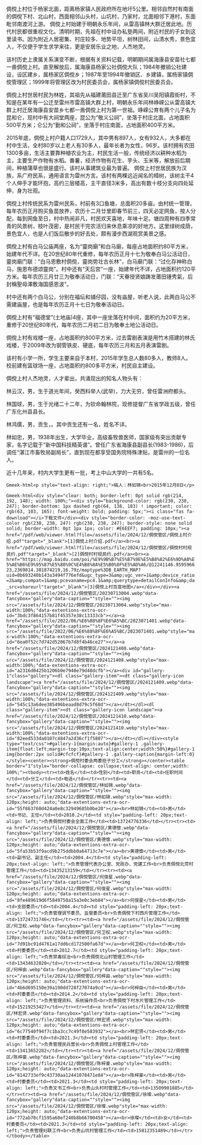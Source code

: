 <p>倜傥上村位于杨家北面，距离杨家镇人民政府所在地圩5公里。相邻自然村有南面的倜傥下村、北山村，西面相邻山头村，山坑村，乃家村，北面相邻下港村，东面毗邻南渡河上游。
倜傥上村始建于明朝永乐年间，从雷高镇林大群迁居此地。历代村民都很重视文化。清明时期，先祖在村中设办私塾两间，附近村民的子女到这里读书。因为附近人居密集、村庄较多、地势平坦，树林田间，山清水秀，景色宜人，不仅便于学生求学来往，更是安居乐业之地，人杰地灵。</p>

<p>该村历史上隶属关系演变不断，根据有关资料记载，明朝期间属海康县安苗社七都一啚倜傥上村。直至解放后，属海康县杨家公社倜傥大队；1984年撤销公社建设，设区建乡，属杨家区倜傥乡；1987年至1994年撤销区、乡建镇，属杨家镇倜傥管理区；1999年将管理区改为村民委员会，属杨家镇倜傥村民委员会。</p>

<p>倜傥上村世居村民为林姓，其祖先从福建莆田县迁至广东省吴川吴阳镇霞街村，不知是在某年有一公迁至雷州市雷高镇大群上村，明朝永乐年间林峥嵘公从雷高镇大群上村迁居海康县安苗乡七都一啚倜傥上村为第一世祖。峥嵘公育有两个儿子名为昆和仑，现村中有大祠堂两座，昆公为“敬义公祠”，坐落于村庄北面，占地面积500平方米；仑公为“勤和公祠”，坐落于村庄南面，占地面积400平方米。</p>

<p>2015年底，倜傥上村户籍人口1729人，其中男有897人，女有932人，大多都在村中生活，全村80岁以上老人有30多人，最年长者为女性，96岁。该村拥有农田1300多亩，生活主要靠种植农业为主，村民生活一般，传统经济以耕种水稻为主，主要生产作物有水稻。番薯，经济作物有花生、芋头、玉米等，解放前后期间，种植蒲草也很是盛行。该村从事建筑业最为普遍。
倜傥上村世居民族为汉族，系广府民系，通用语言为雷州方言。该村有两棵远近闻名的樟树，该树主干4个人伸手才能环抱，高约三层楼高，主干直径3米多，高出有数十枝分支向四处延伸，身为壮观。</p>

<p>倜傥上村传统民系为雷州民系，村前有3口鱼塘，总面积20多亩。由村统一管理，每年农历正月购买鱼苗放养，农历十二月廿里即春节前三，四天必定网鱼，按人分配，每到网鱼至日，村中热闹非凡，村民欢天喜地，年味十足。塘四周种有四季常青的风景树，枝叶茂密，是村民干完农活归来休息乘凉的好地方。这里绿树成荫，景色宜人，也是人们饭后散步的好去处，颇有漫步西湖观赏美景之感。</p>

<p>倜傥上村有白马公庙两座，名为“靈岗廟”和白马廟，每座占地面积约80平方米，始建年代不详。在20世纪80年代重修，每年农历正月十七为敬奉白马公活动日，靈岗廟门联：“白马恩敷村倜傥，靈岗势壮古长林"，白马廟门联：“过化存神称白马，施恩布德颂靈岗"。村中还有“天后宫”一座，始建年代不详，占地面积约120平方米。每年农历三月廿三为敬奉活动日，门联：“天眷授贤娘踌发莆田锺秀氣，后封稱聖母澤敷海国感恩波"。</p>

<p>村中还有两个白马公，分别在福坛和铺仔园，没有庙屋，听老人说，此两白马公不需建庙屋，也是每年农历正月十七日为敬奉活动日。</p>

<p>倜傥上村有“福德堂”(土地庙)4座，其中一座坐落在村中间，面积约为20平方米，重修于20世纪80年代，每年农历二月初二日为敬奉土地公活动日。</p>

<p>倜傥上村有戏楼一座，占地面积约800平方米，过去雷剧表演是用竹木搭建的林氏戏楼，于2009年改为钢管铁皮、硬底，每年农历三月和五月表演雷剧。</p>

<p>该村有小学一所，学生主要来自于本村，2015年学生总人数80多人，教师8人。校前建有篮球场一座，占地面积约800多平方米，村民自主建设。</p>

<p>倜傥上村人杰地灵，人才辈出，共涌现出的知名人物头有：</p>

<p>林云汉，男，生于道光年间，癸西科举人(武举)，力大无穷，曾任雷洲府都头。</p>

<p>林国球，男，生于光绪二十二年，为钦命翰林院，现修提督广东省学政五级，曾任广东化州县县长。</p>

<p>林鸿儒，男，贡生，。其中贡生还有一名，姓名不详。</p>

<p>林如忠，男，1938年出生，大学毕业，高级畜牧兽医师，国家级有突出贡献专家，名字记载于“新中国科技精英谱”。曾任广东省海康县副县长(1983-1986)，后调任“湛江市畜牧局副局长”，直到现在都享受国务院特殊津贴，是雷州的一位名人。</p>

<p>近十几年来，村内大学生更有一批，考上中山大学的一共有5名。</p>

`Gmeek-html<p style="text-align: right;">稿人：林如锦<br>2015年12月8日</p>`

`Gmeek-html<div style="clear: both; border-left: 0pt solid rgb(214, 192, 148); width: 100%;"><div style="background-color: rgb(230, 238, 247); border-bottom: 1px dashed rgb(64, 138, 183) ! important; color: rgb(63, 103, 165); font-weight: bold; padding: 5px;"><i class="fas fa-download"></i>下载文件</div><div style="border-color: -moz-use-text-color rgb(230, 238, 247) rgb(230, 238, 247); border-style: none solid solid; border-width: 0pt 1px 1px; color: #E6EEF7; padding: 10px;"><a href="/pdf/web/viewer.html?file=/assets/file/2024/12/倜傥管区/倜傥上村介绍.pdf"target="_blank">[1]倜傥上村介绍.pdf</a><br><a href="/pdf/web/viewer.html?file=/assets/file/2024/12/倜傥管区/倜傥村村规民约.pdf"target="_blank">[2]倜傥村村规民约.pdf</a><br><a href="https://map.baidu.com/poi/%E9%9B%B7%E5%B7%9E%E5%B8%82%E6%9D%A8%E5%AE%B6%E9%95%87%E5%80%9C%E4%B8%8A%E5%B0%8F%E5%AD%A6/@12241146.959596623,2369814.381874219,16.79z/maptype%3DB_EARTH_MAP?uid=0b693240b143a3494f776efd&ugc_type=3&amp;ugc_ver=1&amp;device_ratio=2&amp;compat=1&amp;pcevaname=pc4.1&amp;querytype=detailConInfo&amp;da_src=shareurl"target="_blank">[3]倜傥上村百度地图</a></div></div><a href="/assets/file/2024/12/倜傥管区/20230713004.webp"data-fancybox="gallery"data-caption=""style=""><img src="/assets/file/2024/12/倜傥管区/20230713004.webp"style="max-width:100%;"data-extentions-extra-ocr-id="3bdc3f864157b81f45357e38c13333cb"></a><a href="/assets/file/2022/06/%E6%88%8F%E6%A5%BC/2023071401.webp"data-fancybox="gallery"data-caption=""style=""><img src="/assets/file/2022/06/%E6%88%8F%E6%A5%BC/2023071401.webp"style="max-width:100%;"data-extentions-extra-ocr-id="6ea0f52c7d742d52067b7d8f4b46ce27"></a><a href="/assets/file/2024/12/倜傥管区/2024121408.webp"data-fancybox="gallery"data-caption=""style=""><img src="/assets/file/2024/12/倜傥管区/2024121408.webp"style="max-width:100%;"data-extentions-extra-ocr-id="a2316d0425b1206b0e7940e79d48dcfb"></a><div id="gallery-1"class="gallery"><dl class="gallery-item"><dt class="gallery-icon landscape"><a href="/assets/file/2024/12/倜傥管区/2024121409.webp"data-fancybox="gallery"data-caption=""style=""><img src="/assets/file/2024/12/倜傥管区/2024121409.webp"style="max-width:100%;"data-extentions-extra-ocr-id="545c13a6dee385496beaad8d79c5f68d"></a></dt></dl><dl class="gallery-item"><dt class="gallery-icon landscape"><a href="/assets/file/2024/12/倜傥管区/2024121410.webp"data-fancybox="gallery"data-caption=""style=""><img src="/assets/file/2024/12/倜傥管区/2024121410.webp"style="max-width:100%;"data-extentions-extra-ocr-id="82eed533da0107c4847a2d36cf1f5807"></a></dt></dl></div><style type="text/css">#gallery-1{margin:auto}#gallery-1 .gallery-item{float:left;margin-top:10px;text-align:center;width:50%}#gallery-1 img{border:2px solid#cfcfcf}#gallery-1 .gallery-caption{margin-left:0}</style><center><strong>倜傥村委会两委班子分工</strong></center><table border="1"style="border-collapse: collapse;text-align: center;width: 100%;"><tbody><tr><td>姓名</td><td>性别</td><td>职务</td><td>任职时间</td><td>分工</td><td>电话</td></tr><tr><td><a href="/assets/file/2024/12/倜傥管区/林如锦.webp"data-fancybox="gallery"data-caption=""style=""><img src="/assets/file/2024/12/倜傥管区/林如锦.webp"style="max-width: 120px;height: auto;"data-extentions-extra-ocr-id="55f863760d424a0e8c32949685b0be20"></a><br>林如锦</td><td>男</td><td>书记、主任</td><td>2010.2</td><td style="padding-left: 20px;text-align: left;">负责倜傥村委会全面工作</td><td>13724776336</td></tr><tr><td><a href="/assets/file/2024/12/倜傥管区/黄德懔.webp"data-fancybox="gallery"data-caption=""style=""><img src="/assets/file/2024/12/倜傥管区/黄德懔.webp"style="max-width: 120px;height: auto;"data-extentions-extra-ocr-id="5fa53b53f9acd9b275ddbb0a64713c7e"></a><br>黄德懔</td><td>男</td><td>副书记、副主任</td><td>2004.4</td><td style="padding-left: 20px;text-align: left;">负责管理代表办公室、党政办、党建工作<br>负责倜傥北劳村管理工作</td><td>13435213159</td></tr><tr><td><a href="/assets/file/2024/12/倜傥管区/何俊星.webp"data-fancybox="gallery"data-caption=""style=""><img src="/assets/file/2024/12/倜傥管区/何俊星.webp"style="max-width: 120px;height: auto;"data-extentions-extra-ocr-id="8fe489619d6f5849750a15a3e0c3eb84"></a><br>何俊星</td><td>男</td><td>支部委员</td><td>2004.4</td><td style="padding-left: 20px;text-align: left;">负责管理调节委员、监督委员<br>负责倜傥下村西片管理工作</td><td>13724731746</td></tr><tr><td><a href="/assets/file/2024/12/倜傥管区/何卫权.webp"data-fancybox="gallery"data-caption=""style=""><img src="/assets/file/2024/12/倜傥管区/何卫权.webp"style="max-width: 120px;height: auto;"data-extentions-extra-ocr-id="7d91bc91d4761a17dd6cd172500fa67d"></a><br>何卫权</td><td>男</td><td>村委委员</td><td>2012.7</td><td style="padding-left: 20px;text-align: left;">负责禁毒综治<br>负责倜傥北山村管理工作</td><td>13434632020</td></tr><tr><td><a href="/assets/file/2024/12/倜傥管区/何梓由.webp"data-fancybox="gallery"data-caption=""style=""><img src="/assets/file/2024/12/倜傥管区/何梓由.webp"style="max-width: 120px;height: auto;"data-extentions-extra-ocr-id="4b6d695150e39a190dd728f27074a9cd"></a><br>何梓由</td><td>男</td><td>村委委员</td><td>2014.2</td><td style="padding-left: 20px;text-align: left;">负责管理资料、系统操作员<br>负责倜傥下村东片管理工作</td><td>15219253427</td></tr><tr><td><a href="/assets/file/2024/12/倜傥管区/林宏贤.webp"data-fancybox="gallery"data-caption=""style=""><img src="/assets/file/2024/12/倜傥管区/林宏贤.webp"style="max-width: 120px;height: auto;"data-extentions-extra-ocr-id="6c77540f94f7c1ba3cc7c49f8e583932"></a><br>林宏贤</td><td>男</td><td>村委委员</td><td>2021.3</td><td style="padding-left: 20px;text-align: left;">负责管理民兵营长<br>负责倜傥上村管理工作</td><td>13413652282</td></tr><tr><td><a href="/assets/file/2024/12/倜傥管区/陈梓豪.webp"data-fancybox="gallery"data-caption=""style=""><img src="/assets/file/2024/12/倜傥管区/陈梓豪.webp"style="max-width: 120px;height: auto;"data-extentions-extra-ocr-id="8142733ef9c43730aa12441078471e84"></a><br>陈梓豪</td><td>男</td><td>村委委员</td><td>2021.3</td><td style="padding-left: 20px;text-align: left;">负责文书工作<br>负责山头村村管理工作</td><td>13509901885</td></tr><tr><td><a href="/assets/file/2024/12/倜傥管区/徐璨.webp"data-fancybox="gallery"data-caption=""style=""><img src="/assets/file/2024/12/倜傥管区/徐璨.webp"style="max-width: 120px;height: auto;"data-extentions-extra-ocr-id="772ab70cf1595a60ef240b8b66700458"></a><br>徐璨</td><td>女</td><td>村委委员</td><td>2021.3</td><td style="padding-left: 20px;text-align: left;">负责管理妇联工作<br>负责山坑村管理工作</td><td>15812351489</td></tr></tbody></table>`